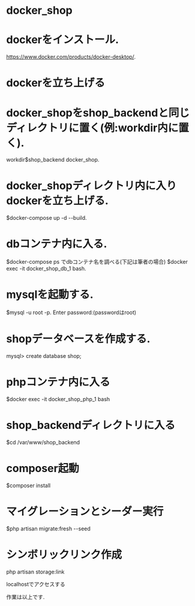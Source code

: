 # docker_shop
# dockerをインストール. 
https://www.docker.com/products/docker-desktop/. 
# dockerを立ち上げる  
  
# docker_shopをshop_backendと同じディレクトリに置く(例:workdir内に置く).  
workdir$shop_backend docker_shop. 
  
# docker_shopディレクトリ内に入りdockerを立ち上げる. 
$docker-compose up -d --build. 
  
# dbコンテナ内に入る. 
$docker-compose ps
でdbコンテナ名を調べる(下記は筆者の場合)
$docker exec -it docker_shop_db_1 bash. 
  
# mysqlを起動する. 
$mysql -u root -p. 
Enter password:(passwordはroot)

# shopデータベースを作成する. 
mysql> create database shop;  
  
# phpコンテナ内に入る
$docker exec -it docker_shop_php_1 bash

# shop_backendディレクトリに入る
$cd /var/www/shop_backend

# composer起動
$composer install

# マイグレーションとシーダー実行
$php artisan migrate:fresh --seed

# シンボリックリンク作成
php artisan storage:link

localhostでアクセスする

作業は以上です. 
